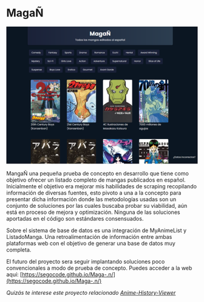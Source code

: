 # MagaÑ

<img src="https://github.com/SegoCode/Maga-.n/blob/main/media/demo.png">

MangaÑ una pequeña prueba de concepto en desarrollo que tiene como objetivo ofrecer un listado completo de mangas publicados en español. Inicialmente el objetivo era mejorar mis habilidades de scraping recopilando información de diversas fuentes, esto pivoto a una a la concepto para presentar dicha información donde las metodologías usadas son un conjunto de soluciones por las cuales buscaba probar su viabilidad, aún está en proceso de mejora y optimización. Ninguna de las soluciones aportadas en el código son estándares consensuados.

Sobre el sistema de base de datos es una integración de MyAnimeList y ListadoManga. Una retroalimentación de información entre ambas plataformas web con el objetivo de generar una base de datos muy completa.

El futuro del proyecto sera seguir implantando soluciones poco convencionales a modo de prueba de concepto. Puedes acceder a la web aquí: [https://segocode.github.io/Maga-.n/](https://segocode.github.io/Maga-.n/)

_Quizás te interese este proyecto relacionado [Anime-History-Viewer](https://github.com/SegoCode/Anime-History-Viewer)_
